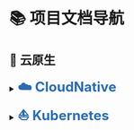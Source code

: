# 📚 项目文档导航



## 🧬 云原生

<details>
<summary><a href="云原生/CloudNative-简介.md#cloudnative" style="font-size:24px; font-weight:700; text-decoration:none; color:#2b6cb0;">☁️ CloudNative</a></summary><br>
<ul>
  <li><a href="云原生/CloudNative-简介#什么是云原生-cloud-native" style="font-size:20px; font-weight:600; color:#2b6cb0;"> 什么是云原生（Cloud Native）?</a></li><br>
  <li><a href="云原生/CloudNative-简介.md#云原生的核心思想" style="font-size:20px; font-weight:600; color:#2b6cb0;"> 云原生的核心思想</a></li><br>
  <li><a href="云原生/CloudNative-简介.md#云原生的四大技术基石" style="font-size:20px; font-weight:600; color:#2b6cb0;"> 云原生的四大技术基石</a></li><br>
  <li><a href="云原生/CloudNative-简介.md#云原生的关键技术栈" style="font-size:20px; font-weight:600; color:#2b6cb0;"> 云原生的关键技术栈</a></li><br>
  <li><a href="云原生/CloudNative-简介.md#云原生的实际场景" style="font-size:20px; font-weight:600; color:#2b6cb0;"> 云原生的实际场景</a></li><br>
  <li><a href="云原生/CloudNative-简介.md#云原生的优势" style="font-size:20px; font-weight:600; color:#2b6cb0;"> 云原生的优势</a></li><br>
  <li><a href="云原生/CloudNative-简介.md#云原生官网" style="font-size:20px; font-weight:600; color:#2b6cb0;"> 云原生官网</a></li><br>
    </ul>
</details>
<details>
<summary><a href="云原生/CloudNative-Kubernetes概述.md#kubernetes" style="font-size:24px; font-weight:700; text-decoration:none; color:#2b6cb0;">⛵ Kubernetes</a></summary><br>
<ul>
  <li><a href="云原生/CloudNative-Kubernetes概述.md#kubernets逻辑架构" style="font-size:20px; font-weight:600; color:#2b6cb0;"> Kubernets逻辑架构</a></li><br>
  <li><a href="云原生/CloudNative-Kubernetes概述.md#kubernetes组件" style="font-size:20px; font-weight:600; color:#2b6cb0;"> Kubernetes组件</a></li><br>
  <li><a href="云原生/CloudNative-Kubernetes概述.md#kubernetes-版本" style="font-size:20px; font-weight:600; color:#2b6cb0;"> Kubernetes 版本</a></li><br>
  <li><a href="云原生/CloudNative-Kubernetes概述.md#kubernetes扩展接口" style="font-size:20px; font-weight:600; color:#2b6cb0;"> Kubernetes扩展接口</a></li><br>
  <li><a href="云原生/CloudNative-Kubernetes集群部署与管理.md#kubernetes集群部署" style="font-size:20px; font-weight:600; color:#2b6cb0;"> Kubernetes集群部署</a>
      <ul><br>
          <li><a href="云原生/CloudNative-Kubernetes集群部署与管理.md#基于Kubeadm和Docker部署kubernetes高可用集群" style="font-size:18px; font-weight:500; color:#2b6cb0;">基于Kubeadm和 Docker 部署 kubernetes 高可用集群</a></li><br>
          <li><a href="云原生/CloudNative-Kubernetes集群部署与管理.md#基于Kubeadm和Containerd部署Kubernetes" style="font-size:18px; font-weight:500; color:#2b6cb0;">基于Kubeadm和Containerd部署Kubernetes</a></li><br>
          <li><a href="云原生/CloudNative-Kubernetes集群部署与管理.md#二进制部署高可用k8s集群部署" style="font-size:18px; font-weight:500; color:#2b6cb0;">二进制部署高可用k8s集群部署v.1.30.x</a></li>
      </ul>
  </li><br>
  <li><a href="云原生/CloudNative-Kubernetes集群部署与管理.md#集群节点伸缩管理" style="font-size:20px; font-weight:600; color:#2b6cb0;">集群节点伸缩管理</a>
      <ul><br>
          <li><a href="云原生/CloudNative-Kubernetes集群部署与管理.md#添加Node节点" style="font-size:18px; font-weight:500; color:#2b6cb0;">添加Node节点</a></li><br>
          <li><a href="云原生/CloudNative-Kubernetes集群部署与管理s.md#添加master节点" style="font-size:18px; font-weight:500; color:#2b6cb0;">添加Master节点</a></li><br>
          <li><a href="云原生/CloudNative-Kubernetes集群部署与管理.md#删除node节点" style="font-size:18px; font-weight:500; color:#2b6cb0;">删除node节点</a></li><br>
          <li><a href="云原生/CloudNative-Kubernetes集群部署与管理.md#升级集群" style="font-size:18px; font-weight:500; color:#2b6cb0;">升级集群</a></li>
      </ul>
   </li><br>
  <li><a href="云原生/CloudNative-Kubernetes集群部署与管理#Kubectl常用命令" style="font-size:20px; font-weight:600; color:#2b6cb0;">Kubectl常用命令</a></li><br>
  <li><a href="云原生/CloudNative-etcd.md#Kubernetes—etcd" style="font-size:20px; font-weight:600; color:#2b6cb0;">Kubernetes—etcd</a>
      <ul><br>
          <li><a href="云原生/CloudNative-etcd.md#etcd简介" style="font-size:18px; font-weight:500; color:#2b6cb0;">etcd简介</a></li><br>
          <li><a href="云原生/CloudNative-etcd.md#etcd选举" style="font-size:18px; font-weight:500; color:#2b6cb0;">etcd选举</a></li><br>
          <li><a href="云原生/CloudNative-etcd.md#etcd配置优化" style="font-size:18px; font-weight:500; color:#2b6cb0;">etcd配置优化</a></li><br>
          <li><a href="云原生/CloudNative-etcd.md#etcd操作" style="font-size:18px; font-weight:500; color:#2b6cb0;">etcd操作</a></li></li><br>
          <li><a href="云原生/CloudNative-etcd.md#etcd-v3-API版本数据备份与恢复" style="font-size:18px; font-weight:500; color:#2b6cb0;">etcd v3 API版本数据备份与恢复</a></li>
      </ul>
  </li><br>
  <li><a href="云原生/CloudNative-Kubernetes资源对象和Pod资源#Kubernetes资源对象和Pod资源" style="font-size:20px; font-weight:600; color:#2b6cb0;">Kubernetes资源对象和Pod资源</a>
      <ul><br>
          <li><a href="云原生/CloudNative-Kubernetes资源对象和Pod资源.md#资源对象" style="font-size:18px; font-weight:500; color:#2b6cb0;">资源对象</a>
              <ul><br>
                  <li><a href="云原生/CloudNative-Kubernetes资源对象和Pod资源.md#Kubernetes中资源对象的分类" style="font-size:18px; font-weight:500; color:#2b6cb0;">Kubernetes中资源对象的分类</a></li><br>
                  <li><a href="云原生/CloudNative-Kubernetes资源对象和Pod资源.md#资源及其在API中的组织形式" style="font-size:18px; font-weight:500; color:#2b6cb0;">资源及其在 API 中的组织形式</a></li><br>
                  <li><a href="云原生/CloudNative-Kubernetes资源对象和Pod资源.md#访问Kubernetes-REST-API" style="font-size:18px; font-weight:500; color:#2b6cb0;">访问 Kubernetes REST API</a></li><br>
                  <li><a href="云原生/CloudNative-Kubernetes资源对象和Pod资源.md#查看资源对象的命令" style="font-size:18px; font-weight:500; color:#2b6cb0;">查看资源对象的命令</a></li></li><br>
                  <li><a href="云原生/CloudNative-Kubernetes资源对象和Pod资源.md#用代理访问访问APIServer" style="font-size:18px; font-weight:500; color:#2b6cb0;">用代理访问访问APIServer</a></li>
              </ul>
          </li><br>
          <li><a href="云原生/CloudNative-Kubernetes资源对象和Pod资源.md#资源清单格式" style="font-size:18px; font-weight:500; color:#2b6cb0;">资源清单格式</a>
              <ul><br>
                  <li><a href="云原生/CloudNative-Kubernetes资源对象和Pod资源.md#资源配置清单介绍" style="font-size:18px; font-weight:500; color:#2b6cb0;">资源配置清单介绍</a></li><br>
                  <li><a href="云原生/CloudNative-Kubernetes资源对象和Pod资源.md#apiVersion和kind" style="font-size:18px; font-weight:500; color:#2b6cb0;">apiVersion和kind</a></li><br>
                  <li><a href="云原生/CloudNative-Kubernetes资源对象和Pod资源.md#metadata嵌套字段" style="font-size:18px; font-weight:500; color:#2b6cb0;">metadata 嵌套字段</a></li><br>
                  <li><a href="云原生/CloudNative-Kubernetes资源对象和Pod资源.md#spec和status字段" style="font-size:18px; font-weight:500; color:#2b6cb0;">spec 和 status 字段</a></li></li><br>
                  <li><a href="云原生/CloudNative-Kubernetes资源对象和Pod资源.md#使用命令生成清单文件" style="font-size:18px; font-weight:500; color:#2b6cb0;">使用命令生成清单文件</a></li><br>
                  <li><a href="云原生/CloudNative-Kubernetes资源对象和Pod资源.md#基于现有资源生成清单文件" style="font-size:18px; font-weight:500; color:#2b6cb0;">基于现有资源生成清单文件</a></li><br>
                  <li><a href="云原生/CloudNative-Kubernetes资源对象和Pod资源.md#资源清单格式文档帮助Explain" style="font-size:18px; font-weight:500; color:#2b6cb0;">资源清单格式文档帮助Explain</a></li><br>
                  <li><a href="云原生/CloudNative-Kubernetes资源对象和Pod资源s.md#资源对象的管理方式" style="font-size:18px; font-weight:500; color:#2b6cb0;">资源对象的管理方式</a></li>
              </ul>
          </li><br>
          <li><a href="云原生/CloudNative-Kubernetes资源对象和Pod资源.md#名称空间" style="font-size:18px; font-weight:500; color:#2b6cb0;">名称空间</a>
              <ul><br>
                  <li><a href="云原生/CloudNative-Kubernetes资源对象和Pod资源.md#名称空间说明" style="font-size:18px; font-weight:500; color:#2b6cb0;">名称空间说明</a></li><br>
                  <li><a href="云原生/CloudNative-Kubernetes资源对象和Pod资源.md#查看名称空间及资源对象" style="font-size:18px; font-weight:500; color:#2b6cb0;">查看名称空间及资源对象</a></li><br>
                  <li><a href="云原生/CloudNative-Kubernetes资源对象和Pod资源.md#创建Namespace资源" style="font-size:18px; font-weight:500; color:#2b6cb0;">创建Namespace资源</a></li><br>
                  <li><a href="云原生/CloudNative-Kubernetes资源对象和Pod资源.md#删除Namespace资源" style="font-size:18px; font-weight:500; color:#2b6cb0;">删除Namespace资源</a></li></li><br>
                  <li><a href="云原生/CloudNative-Kubernetes资源对象和Pod资源.md#删除指定名称空间的资源" style="font-size:18px; font-weight:500; color:#2b6cb0;">删除指定名称空间的资源</a></li>
              </ul>
          </li><br>
          <li><a href="云原生/CloudNative-Kubernetes资源对象和Pod资源.md#Pod资源" style="font-size:18px; font-weight:500; color:#2b6cb0;">Pod资源</a>
              <ul><br>
                  <li><a href="云原生/CloudNative-Kubernetes资源对象和Pod资源.md#什么是Pod" style="font-size:18px; font-weight:500; color:#2b6cb0;">什么是 Pod</a></li><br>
                  <li><a href="云原生/CloudNative-Kubernetes资源对象和Pod资源.md#Pod资源基础" style="font-size:18px; font-weight:500; color:#2b6cb0;">Pod资源基础</a></li><br>
                  <li><a href="云原生/CloudNative-Kubernetes资源对象和Pod资源.md#自主式Pod" style="font-size:18px; font-weight:500; color:#2b6cb0;">自主式Pod</a></li><br>
                  <li><a href="云原生/CloudNative-Kubernetes资源对象和Pod资源.md#pod资源清单说明" style="font-size:18px; font-weight:500; color:#2b6cb0;">pod资源清单说明</a></li></li><br>
                  <li><a href="云原生/CloudNative-Kubernetes资源对象和Pod资源.md#Pod查看状态" style="font-size:18px; font-weight:500; color:#2b6cb0;">Pod查看状态</a></li><br>
                  <li><a href="云原生/CloudNative-Kubernetes资源对象和Pod资源.md#查看Pod中指定容器应用的日志" style="font-size:18px; font-weight:500; color:#2b6cb0;">查看Pod中指定容器应用的日志</a></li><br>
                  <li><a href="云原生/CloudNative-Kubernetes资源对象和Pod资源.md#进入Pod 执行命令" style="font-size:18px; font-weight:500; color:#2b6cb0;">进入Pod 执行命令</a></li><br>
                  <li><a href="云原生/CloudNative-Kubernetes资源对象和Pod资源.md#删除Pod" style="font-size:18px; font-weight:500; color:#2b6cb0;">删除 Pod</a></li><br>
                  <li><a href="云原生/CloudNative-Kubernetes资源对象和Pod资源.md#创建定制的Pod" style="font-size:18px; font-weight:500; color:#2b6cb0;">创建定制的Pod</a></li><br>
                  <li><a href="云原生/CloudNative-Kubernetes资源对象和Pod资源.md#临时容器" style="font-size:18px; font-weight:500; color:#2b6cb0;">临时容器</a></li>
              </ul>
          </li><br>
          <li><a href="云原生/CloudNative-Kubernetes资源对象和Pod资源.md#Pod工作机制" style="font-size:18px; font-weight:500; color:#2b6cb0;">Pod工作机制</a>
              <ul><br>
                  <li><a href="云原生/CloudNative-Kubernetes资源对象和Pod资源.md#Pod基本原理" style="font-size:18px; font-weight:500; color:#2b6cb0;">Pod基本原理</a></li><br>
                  <li><a href="云原生/CloudNative-Kubernetes资源对象和Pod资源.md#Pod管理机制" style="font-size:18px; font-weight:500; color:#2b6cb0;">Pod管理机制</a></li><br>
                  <li><a href="云原生/CloudNative-Kubernetes资源对象和Pod资源.md#Pod创建流程" style="font-size:18px; font-weight:500; color:#2b6cb0;">Pod创建流程</a></li><br>
                  <li><a href="云原生/CloudNative-Kubernetes资源对象和Pod资源.md#各部分角色通信方式说明" style="font-size:18px; font-weight:500; color:#2b6cb0;">各部分角色通信方式说明</a></li></li><br>
                  <li><a href="云原生/CloudNative-Kubernetes资源对象和Pod资源.md#Pod的状态详解" style="font-size:18px; font-weight:500; color:#2b6cb0;">Pod的状态详解</a></li><br>
                  <li><a href="云原生/CloudNative-Kubernetes资源对象和Pod资源.md#Pod的生命周期" style="font-size:18px; font-weight:500; color:#2b6cb0;">Pod的生命周期</a></li><br>
                  <li><a href="云原生/CloudNative-Kubernetes资源对象和Pod资源.md#关闭Pod流程" style="font-size:18px; font-weight:500; color:#2b6cb0;">关闭Pod流程</a></li><br>
                  <li><a href="云原生/CloudNative-Kubernetes资源对象和Pod资源.md#设置终止宽限期" style="font-size:18px; font-weight:500; color:#2b6cb0;">设置终止宽限期</a></li><br>
                  <li><a href="云原生/CloudNative-Kubernetes资源对象和Pod资源.md#两种钩子PostStart和PreStop" style="font-size:18px; font-weight:500; color:#2b6cb0;">两种钩子PostStart和PreStop</a></li><br>
                  <li><a href="云原生/CloudNative-Kubernetes资源对象和Pod资源.md#Pod状态" style="font-size:18px; font-weight:500; color:#2b6cb0;">Pod状态</a></li><br>
                  <li><a href="云原生/CloudNative-Kubernetes资源对象和Pod资源.md#Pod的健康状态监测" style="font-size:18px; font-weight:500; color:#2b6cb0;">Pod 的健康状态监测</a></li><br>
                  <li><a href="云原生/CloudNative-Kubernetes资源对象和Pod资源.md#pod资源限制" style="font-size:18px; font-weight:500; color:#2b6cb0;">pod资源限制</a></li><br>
                  <li><a href="云原生/CloudNative-Kubernetes资源对象和Pod资源.md#Pod安全" style="font-size:18px; font-weight:500; color:#2b6cb0;">Pod安全</a></li><br>
                  <li><a href="云原生/CloudNative-Kubernetes资源对象和Pod资源.md#Pod服务质量QoS" style="font-size:18px; font-weight:500; color:#2b6cb0;">Pod服务质量QoS</a></li><br>
                  <li><a href="云原生/CloudNative-Kubernetes资源对象和Pod资源.md#Pod设计模式" style="font-size:18px; font-weight:500; color:#2b6cb0;">Pod设计模式</a></li>
              </ul>
          </li>
      </ul>
  </li><br>
  <li><a href="云原生/CloudNative-Kubernetes工作负载.md#Kubernetes工作负载" style="font-size:20px; font-weight:600; color:#2b6cb0;">CloudNative-Kubernetes工作负载</a>
      <ul><br>
          <li><a href="云原生/CloudNative-Kubernetes工作负载.md#控制器原理" style="font-size:18px; font-weight:500; color:#2b6cb0;">控制器原理</a></li><br>
          <li><a href="云原生/CloudNative-Kubernetes工作负载.md#标签和标签选择器" style="font-size:18px; font-weight:500; color:#2b6cb0;">标签和标签选择器</a></li><br>
          <li><a href="云原生/CloudNative-Kubernetes工作负载.md#Replica-Set" style="font-size:18px; font-weight:500; color:#2b6cb0;">Replica Set</a></li><br>
          <li><a href="云原生/CloudNative-Kubernetes工作负载.md#Deployment" style="font-size:18px; font-weight:500; color:#2b6cb0;">Deployment</a></li><br>
          <li><a href="云原生/CloudNative-Kubernetes工作负载.md#DaemonSet" style="font-size:18px; font-weight:500; color:#2b6cb0;">DaemonSet</a></li><br>
          <li><a href="云原生/CloudNative-Kubernetes工作负载.md#Job" style="font-size:18px; font-weight:500; color:#2b6cb0;">Job</a></li><br>
          <li><a href="云原生/CloudNative-Kubernetes工作负载.md#CronJob" style="font-size:18px; font-weight:500; color:#2b6cb0;">CronJob</a></li>
      </ul> 
  </li><br>
  <li><a href="云原生/CloudNative-Kubernetes服务发现#Kubernetes服务发现" style="font-size:20px; font-weight:600; color:#2b6cb0;">Kubernetes服务发现</a>
      <ul><br>
          <li><a href="云原生/CloudNative-Kubernetes服务发现.md#服务访问" style="font-size:18px; font-weight:500; color:#2b6cb0;">服务访问</a>
              <ul><br>
                  <li><a href="云原生/CloudNative-Kubernetes服务发现.md#Endpoints" style="font-size:18px; font-weight:500; color:#2b6cb0;">Endpoints</a></li><br>
                  <li><a href="云原生/CloudNative-Kubernetes服务发现.md#EndpointSlice" style="font-size:18px; font-weight:500; color:#2b6cb0;">EndpointSlice</a></li><br>
                  <li><a href="云原生/CloudNative-Kubernetes服务发现.md#Service访问过程" style="font-size:18px; font-weight:500; color:#2b6cb0;">Service访问过程</a></li><br>
                  <li><a href="云原生/CloudNative-Kubernetes服务发现.md#endpoints扩展思路" style="font-size:18px; font-weight:500; color:#2b6cb0;">endpoints扩展思路</a></li><br>
                  <li><a href="云原生/CloudNative-Kubernetes服务发现.md#Service和kube-proxy关联关系" style="font-size:18px; font-weight:500; color:#2b6cb0;">Service和kube-proxy关联关系</a></li><br>
                  <li><a href="云原生/CloudNative-Kubernetes服务发现.md#Service类型" style="font-size:18px; font-weight:500; color:#2b6cb0;">Service类型</a></li>
              </ul>
          </li><br>
          <li><a href="云原生/CloudNative-Kubernetes服务发现.md#ExternalIP" style="font-size:18px; font-weight:500; color:#2b6cb0;">ExternalIP</a></li><br>
          <li><a href="云原生/CloudNative-Kubernetes服务发现.md#Service管理" style="font-size:18px; font-weight:500; color:#2b6cb0;">Service管理</a>
               <ul><br>
                  <li><a href="云原生/CloudNative-Kubernetes服务发现.md#创建Service方式说明" style="font-size:18px; font-weight:500; color:#2b6cb0;">创建Service方式说明</a></li><br>
                  <li><a href="云原生/CloudNative-Kubernetes服务发现.md#补充:Deployment.Name和Service.Name相同时会自动匹配的原理" style="font-size:18px; font-weight:500; color:#2b6cb0;">补充：Deployment.Name 和 Service.Name 相同时会自动匹配的原理</a></li><br>
                  <li><a href="云原生/CloudNative-Kubernetes服务发现.md#ClusterIP-Service实现" style="font-size:18px; font-weight:500; color:#2b6cb0;">ClusterIP Service实现</a></li><br>
                  <li><a href="云原生/CloudNative-Kubernetes服务发现.md#NodePort-Service实现" style="font-size:18px; font-weight:500; color:#2b6cb0;">NodePort Service实现</a></li><br>
                  <li><a href="云原生/CloudNative-Kubernetes服务发现.md#LoadBalancer-Service实现" style="font-size:18px; font-weight:500; color:#2b6cb0;">LoadBalancer Service实现</a></li><br>
                  <li><a href="云原生/CloudNative-Kubernetes服务发现.md#ExternalName-Service实现" style="font-size:18px; font-weight:500; color:#2b6cb0;">ExternalName Service实现</a></li><br>
                  <li><a href="云原生/CloudNative-Kubernetes服务发现.md#会话粘滞" style="font-size:18px; font-weight:500; color:#2b6cb0;">会话粘滞</a></li><br>
                  <li><a href="云原生/CloudNative-Kubernetes服务发现.md#ipvs模式" style="font-size:18px; font-weight:500; color:#2b6cb0;">ipvs模式</a></li>
              </ul>
          </li><br>
          <li><a href="云原生/CloudNative-Kubernetes服务发现.md#综合案例：Wordpress" style="font-size:18px; font-weight:500; color:#2b6cb0;">综合案例：Wordpress</a></li>
      </ul> 
  </li><br>
  <li><a href="云原生/CloudNative-Kubernetes域名解析.md#Kubernetes域名解析" style="font-size:20px; font-weight:600; color:#2b6cb0;">Kubernetes域名解析</a>
      <ul><br>
          <li><a href="云原生/CloudNative-Kubernetes域名解析.md#服务发现机制" style="font-size:18px; font-weight:500; color:#2b6cb0;">服务发现机制</a></li><br>
          <li><a href="云原生/CloudNative-Kubernetes域名解析.md#环境变量" style="font-size:18px; font-weight:500; color:#2b6cb0;">环境变量</a></li><br>
          <li><a href="云原生/CloudNative-Kubernetes域名解析.md#COREDNS" style="font-size:18px; font-weight:500; color:#2b6cb0;">COREDNS</a>
              <ul><br>
                  <li><a href="云原生/CloudNative-Kubernetes域名解析.md#CoreDNS介绍" style="font-size:18px; font-weight:500; color:#2b6cb0;">CoreDNS介绍</a></li><br>
                  <li><a href="云原生/CloudNative-Kubernetes域名解析.md#CoreDNS解析流程" style="font-size:18px; font-weight:500; color:#2b6cb0;">CoreDNS解析流程</a></li><br>
                  <li><a href="云原生/CloudNative-Kubernetes域名解析.md#CoreDNS域名解析" style="font-size:18px; font-weight:500; color:#2b6cb0;">CoreDNS域名解析</a></li><br>
                  <li><a href="云原生/CloudNative-Kubernetes域名解析.md#Service资源对应的DNS资源记录" style="font-size:18px; font-weight:500; color:#2b6cb0;">Service 资源对应的DNS资源记录</a></li><br>
                  <li><a href="云原生/CloudNative-Kubernetes域名解析.md#Pod的DNS解析策略和配置" style="font-size:18px; font-weight:500; color:#2b6cb0;">Pod的DNS解析策略和配置</a></li><br>
                  <li><a href="云原生/CloudNative-Kubernetes域名解析.md#CoreDNS配置" style="font-size:18px; font-weight:500; color:#2b6cb0;">CoreDNS配置</a></li>
              </ul>
          </li><br>
          <li><a href="云原生/CloudNative-Kubernetes域名解析.md#Headless-Service" style="font-size:18px; font-weight:500; color:#2b6cb0;">Headless Service</a></li>
      </ul> 
  </li><br>
  <li><a href="云原生/CloudNative-Kubernetes数据存储.md#Kubernetes数据存储" style="font-size:20px; font-weight:600; color:#2b6cb0;">Kubernetes数据存储</a>
     <ul><br>
          <li><a href="云原生/CloudNative-Kubernetes数据存储.md#数据存储" style="font-size:18px; font-weight:500; color:#2b6cb0;">数据存储</a></li><br>
          <li><a href="云原生/CloudNative-Kubernetes数据存储.md#Pod的存储卷Volume" style="font-size:18px; font-weight:500; color:#2b6cb0;">Pod的存储卷Volume</a></li><br>
         <li><a href="云原生/CloudNative-Kubernetes数据存储.md#emptyDir" style="font-size:18px; font-weight:500; color:#2b6cb0;">emptyDir</a></li><br>
         <li><a href="云原生/CloudNative-Kubernetes数据存储.md#hostPath" style="font-size:18px; font-weight:500; color:#2b6cb0;">hostPath</a></li><br>
         <li><a href="云原生/CloudNative-Kubernetes数据存储.md#网络共享存储" style="font-size:18px; font-weight:500; color:#2b6cb0;">网络共享存储</a></li><br>
          <li><a href="云原生/CloudNative-Kubernetes数据存储.md#PV和PVC" style="font-size:18px; font-weight:500; color:#2b6cb0;">PV和PVC</a>
              <ul><br>
                  <li><a href="云原生/CloudNative-Kubernetes数据存储.md#PV-Persistent-Volume定义" style="font-size:18px; font-weight:500; color:#2b6cb0;">PV Persistent Volume 定义</a></li><br>
                  <li><a href="云原生/CloudNative-Kubernetes数据存储.md#PVC-Persistent-Volume-Claim定义" style="font-size:18px; font-weight:500; color:#2b6cb0;">PVC Persistent Volume Claim定义</a></li><br>
                  <li><a href="云原生/CloudNative-Kubernetes数据存储.md#Pod、PV、PVC 关系" style="font-size:18px; font-weight:500; color:#2b6cb0;">Pod、PV、PVC 关系</a></li><br>
                  <li><a href="云原生/CloudNative-Kubernetes数据存储.md#PV和PVC管理" style="font-size:18px; font-weight:500; color:#2b6cb0;">PV和PVC管理</a></li>
              </ul>
          </li><br>
          <li><a href="云原生/CloudNative-Kubernetes数据存储.md#StorageClass" style="font-size:18px; font-weight:500; color:#2b6cb0;">StorageClass</a>
              <ul><br>
                  <li><a href="云原生/CloudNative-Kubernetes数据存储.md#storageClass说明" style="font-size:18px; font-weight:500; color:#2b6cb0;">storageClass说明</a></li><br>
                  <li><a href="云原生/CloudNative-Kubernetes数据存储.md#storageClass-API" style="font-size:18px; font-weight:500; color:#2b6cb0;">storageClass API</a></li><br>
                  <li><a href="云原生/CloudNative-Kubernetes数据存储.md#存储制备器" style="font-size:18px; font-weight:500; color:#2b6cb0;">存储制备器</a></li><br>
                  <li><a href="云原生/CloudNative-Kubernetes数据存储.md#Local-Volume" style="font-size:18px; font-weight:500; color:#2b6cb0;">Local Volume</a></li><br>
                  <li><a href="云原生/CloudNative-Kubernetes数据存储.md#NFS-StorageClass" style="font-size:18px; font-weight:500; color:#2b6cb0;">NFS StorageClass</a></li>
              </ul>
         </li><br>
         <li><a href="云原生/CloudNative-Kubernetes数据存储.md#CAS和OpenEBS" style="font-size:18px; font-weight:500; color:#2b6cb0;">CAS 和 OpenEBS</a>
             <ul><br>
                  <li><a href="云原生/CloudNative-Kubernetes数据存储.md#Kubernetes存储架构" style="font-size:18px; font-weight:500; color:#2b6cb0;">Kubernetes存储架构</a></li><br>
                  <li><a href="云原生/CloudNative-Kubernetes数据存储.md#CAS(Container Attached Storage)" style="font-size:18px; font-weight:500; color:#2b6cb0;">CAS(Container Attached Storage)</a></li><br>
                  <li><a href="云原生/CloudNative-Kubernetes数据存储.md#存储制备器" style="font-size:18px; font-weight:500; color:#2b6cb0;">存储制备器</a></li><br>
                  <li><a href="云原生/CloudNative-Kubernetes数据存储.md#OpenEBS" style="font-size:18px; font-weight:500; color:#2b6cb0;">OpenEBS</a></li><br>
                  <li><a href="云原生/CloudNative-Kubernetes数据存储.md#OpenEBS-Jiva-复制卷部署" style="font-size:18px; font-weight:500; color:#2b6cb0;">OpenEBS Jiva 复制卷部署</a></li>
              </ul>
         </li>
      </ul> 
  </li><br>
  <li><a href="云原生/CloudNative-Kubernetes配置管理#Kubernetes配置管理" style="font-size:20px; font-weight:600; color:#2b6cb0;">Kubernetes配置管理</a>
      <ul><br>
          <li><a href="云原生/CloudNative-Kubernetes配置管理.md#配置说明" style="font-size:18px; font-weight:500; color:#2b6cb0;">配置说明</a></li><br>
          <li><a href="云原生/CloudNative-Kubernetes配置管理.md#ConfigMap" style="font-size:18px; font-weight:500; color:#2b6cb0;">ConfigMap</a>
              <ul><br>
                  <li><a href="云原生/CloudNative-Kubernetes数据存储.md#ConfigMap说明" style="font-size:18px; font-weight:500; color:#2b6cb0;">ConfigMap说明</a></li><br>
                  <li><a href="云原生/CloudNative-Kubernetes数据存储.md#ConfigMap创建和更新" style="font-size:18px; font-weight:500; color:#2b6cb0;">ConfigMap创建和更新</a></li><br>
                  <li><a href="云原生/CloudNative-Kubernetes数据存储.md#ConfigMap使用" style="font-size:18px; font-weight:500; color:#2b6cb0;">ConfigMap使用</a></li>
              </ul>
          </li><br>
          <li><a href="云原生/CloudNative-Kubernetes配置管理.md#ConfigMap的问题与生产中的扩展" style="font-size:18px; font-weight:500; color:#2b6cb0;">ConfigMap的问题与生产中的扩展</a></li><br>
          <li><a href="云原生/CloudNative-Kubernetes配置管理.md#Secret" style="font-size:18px; font-weight:500; color:#2b6cb0;">Secret</a>
              <ul><br>
                  <li><a href="云原生/CloudNative-Kubernetes配置管理.md#Secret介绍" style="font-size:18px; font-weight:500; color:#2b6cb0;">Secret介绍</a></li><br>
                  <li><a href="云原生/CloudNative-Kubernetes配置管理.md#Secret命令式创建" style="font-size:18px; font-weight:500; color:#2b6cb0;">Secret命令式创建</a></li><br>
                  <li><a href="云原生/CloudNative-Kubernetes配置管理.md#Secret声明式创建" style="font-size:18px; font-weight:500; color:#2b6cb0;">Secret声明式创建</a></li><br>
                  <li><a href="云原生/CloudNative-Kubernetes配置管理.md#Generic案例" style="font-size:18px; font-weight:500; color:#2b6cb0;">Generic 案例</a></li><br>
                  <li><a href="云原生/CloudNative-Kubernetes配置管理.md#TLS案例" style="font-size:18px; font-weight:500; color:#2b6cb0;">TLS案例</a></li><br>
                  <li><a href="云原生/CloudNative-Kubernetes配置管理.md#Docker-registry案例" style="font-size:18px; font-weight:500; color:#2b6cb0;">Docker-registry案例</a></li><br>
                  <li><a href="云原生/CloudNative-Kubernetes配置管理.md#External-Secrets-Operator(ESO)—Vault" style="font-size:18px; font-weight:500; color:#2b6cb0;">External Secrets Operator (ESO) — Vault</a></li>
              </ul>
          </li><br>
          <li><a href="云原生/CloudNative-Kubernetes配置管理.md#downwardAPI" style="font-size:18px; font-weight:500; color:#2b6cb0;">downwardAPI</a></li><br>
          <li><a href="云原生/CloudNative-Kubernetes配置管理.md#Projected" style="font-size:18px; font-weight:500; color:#2b6cb0;">Projected</a></li><br>
          <li><a href="云原生/CloudNative-Kubernetes配置管理.md#综合案例：使用持久卷部署WordPress和MySQL" style="font-size:18px; font-weight:500; color:#2b6cb0;">综合案例-使用持久卷部署WordPress和MySQL</a></li>
      </ul>
  </li><br>
  <li><a href="云原生/CloudNative-Kubernetes流量调度-Ingress.md#Kubernetes流量调度-Ingress" style="font-size:20px; font-weight:600; color:#2b6cb0;">Kubernetes流量调度-Ingress</a>
      <ul><br>
          <li><a href="云原生/CloudNative-Kubernetes流量调度-Ingress.md#Ingress原理" style="font-size:18px; font-weight:500; color:#2b6cb0;">Ingress原理</a></li><br>
          <li><a href="云原生/CloudNative-Kubernetes流量调度-Ingress.md#Ingress controller 常见的解决方案" style="font-size:18px; font-weight:500; color:#2b6cb0;">Ingress controller 常见的解决方案</a></li><br>
          <li><a href="云原生/CloudNative-Kubernetes流量调度-Ingress.md#Ingress-nginx-Controller安装和配置" style="font-size:18px; font-weight:500; color:#2b6cb0;">Ingress-nginx Controller 安装和配置</a></li><br>
          <li><a href="云原生/CloudNative-Kubernetes流量调度-Ingress.md#Ingress命令式实现" style="font-size:18px; font-weight:500; color:#2b6cb0;">Ingress命令式实现</a></li><br>
          <li><a href="云原生/CloudNative-Kubernetes流量调度-Ingress.md#Ingress声明式实现" style="font-size:18px; font-weight:500; color:#2b6cb0;">Ingress声明式实现</a></li><br>
          <li><a href="云原生/CloudNative-Kubernetes流量调度-Ingress.md#Ingress-Nginx实现蓝绿BlueGreen和灰度Canary发布" style="font-size:18px; font-weight:500; color:#2b6cb0;">Ingress Nginx 实现蓝绿BlueGreen 和灰度Canary 发布</a>
              <ul><br>
                  <li><a href="云原生/CloudNative-Kubernetes流量调度-Ingress.md#初始环境准备新旧两个版本应用" style="font-size:18px; font-weight:500; color:#2b6cb0;">范例：初始环境准备新旧两个版本应用</a></li><br>
                  <li><a href="云原生/CloudNative-Kubernetes流量调度-Ingress.md#蓝绿发布" style="font-size:18px; font-weight:500; color:#2b6cb0;">范例：蓝绿发布</a></li><br>
                  <li><a href="云原生/CloudNative-Kubernetes流量调度-Ingress.md#基于权重的金丝雀发布" style="font-size:18px; font-weight:500; color:#2b6cb0;">范例：基于权重的金丝雀发布</a></li><br>
                  <li><a href="云原生/CloudNative-Kubernetes流量调度-Ingress.md#基于Cookie实现金丝雀发布" style="font-size:18px; font-weight:500; color:#2b6cb0;">范例：基于Cookie实现金丝雀发布</a></li><br>
                  <li><a href="云原生/CloudNative-Kubernetes流量调度-Ingress.md#基于请求Header固定值的金丝雀发布" style="font-size:18px; font-weight:500; color:#2b6cb0;">范例：基于请求Header固定值的金丝雀发布</a></li><br>
                  <li><a href="云原生/CloudNative-Kubernetes流量调度-Ingress.md#基于请求Header精确匹配指定值的金丝雀发布" style="font-size:18px; font-weight:500; color:#2b6cb0;">范例: 基于请求 Header 精确匹配指定值的金丝雀发布</a></li><br>
                  <li><a href="云原生/CloudNative-Kubernetes流量调度-Ingress.md#基于请求Header正则表达式模式匹配的指定值的金丝雀发布" style="font-size:18px; font-weight:500; color:#2b6cb0;">范例：基于请求 Header 正则表达式模式匹配的指定值的金丝雀发布</a></li>
              </ul>
          </li>
      </ul>
  </li><br>
  <li><a href="云原生/CloudNative-Kubernete-GatewayAPI.md#Kubernetes Gateway API" style="font-size:20px; font-weight:600; color:#2b6cb0;">Kubernetes Gateway API</a>
      <ul><br>
          <li><a href="云原生/CloudNative-Kubernete-GatewayAPI.md#Gateway-API介绍" style="font-size:18px; font-weight:500; color:#2b6cb0;">Gateway API 介绍</a></li><br>
          <li><a href="云原生/CloudNative-Kubernete-GatewayAPI.md#Gateway-API-流量分发流程" style="font-size:18px; font-weight:500; color:#2b6cb0;">Gateway API 流量分发流程</a></li><br>
          <li><a href="云原生/CloudNative-Kubernete-GatewayAPI.md#Gateway-声明式实现" style="font-size:18px; font-weight:500; color:#2b6cb0;">Gateway 声明式实现</a></li><br>
          <li><a href="云原生/CloudNative-Kubernete-GatewayAPI.md#HTTPRoute-声明式实现" style="font-size:18px; font-weight:500; color:#2b6cb0;">HTTPRoute 声明式实现</a>
              <ul><br>
                  <li><a href="云原生/CloudNative-Kubernete-GatewayAPI.md#HTTPRoute-官方示例" style="font-size:18px; font-weight:500; color:#2b6cb0;">HTTPRoute 官方示例</a></li><br>
                  <li><a href="云原生/CloudNative-Kubernete-GatewayAPI.md#HTTP-redirects-and-rewrites( 重定向与重写 )" style="font-size:18px; font-weight:500; color:#2b6cb0;">HTTP redirects and rewrites ( 重定向与重写 )</a></li><br>
                  <li><a href="云原生/CloudNative-Kubernete-GatewayAPI.md#HTTP-traffic-splitting分流" style="font-size:18px; font-weight:500; color:#2b6cb0;">HTTP traffic splitting 分流</a></li><br>
                  <li><a href="云原生/CloudNative-Kubernete-GatewayAPI.md#Cross-Namespace-routing不同名称空间之间的路由 " style="font-size:18px; font-weight:500; color:#2b6cb0;">Cross-Namespace routing 不同名称空间之间的路由</a></li><br>
                  <li><a href="云原生/CloudNative-Kubernete-GatewayAPI.md#HTTP请求头部字段修改" style="font-size:18px; font-weight:500; color:#2b6cb0;">HTTP 请求头部字段修改</a></li><br>
                  <li><a href="云原生/CloudNative-Kubernete-GatewayAPI.md#HTTP响应头部字段修改" style="font-size:18px; font-weight:500; color:#2b6cb0;">HTTP 响应头部字段修改</a></li>
              </ul>
          </li><br>
          <li><a href="云原生/CloudNative-Kubernete-GatewayAPI.md#TCP-Routing" style="font-size:18px; font-weight:500; color:#2b6cb0;">TCP Routing</a></li><br>
          <li><a href="云原生/CloudNative-Kubernete-GatewayAPI.md#TLSRoute" style="font-size:18px; font-weight:500; color:#2b6cb0;">TLSRoute</a>
              <ul><br>
                  <li><a href="云原生/CloudNative-Kubernete-GatewayAPI.md#TLSRoute在Downstream端解密和Upstream端加密详解" style="font-size:18px; font-weight:500; color:#2b6cb0;">TLSRoute 在 Downstream 端解密 和 Upstream 端加密详解</a></li><br>
                  <li><a href="云原生/CloudNative-Kubernete-GatewayAPI.md#Wildcard（通配符证书）TLS-Listeners" style="font-size:18px; font-weight:500; color:#2b6cb0;">Wildcard（通配符证书） TLS Listeners</a></li><br>
                  <li><a href="云原生/CloudNative-Kubernete-GatewayAPI.md#跨命名空间引用证书" style="font-size:18px; font-weight:500; color:#2b6cb0;">跨命名空间引用证书</a></li><br>
                  <li><a href="云原生/CloudNative-Kubernete-GatewayAPI.md#TargetRefs-and-TLS" style="font-size:18px; font-weight:500; color:#2b6cb0;">TargetRefs and TLS</a></li>
              </ul>
          </li><br>
          <li><a href="云原生/CloudNative-Kubernete-GatewayAPI.md#实战案例" style="font-size:18px; font-weight:500; color:#2b6cb0;">实战案例</a>
              <ul><br>
                  <li><a href="云原生/CloudNative-Kubernete-GatewayAPI.md#把HTTP请求重定向为HTTPS" style="font-size:18px; font-weight:500; color:#2b6cb0;">把 HTTP 请求重定向为 HTTPS</a></li><br>
                  <li><a href="云原生/CloudNative-Kubernete-GatewayAPI.md#Gateway双向TLS认证(Mutual-TLS,mTLS)" style="font-size:18px; font-weight:500; color:#2b6cb0;">Gateway 双向 TLS 认证 (Mutual TLS, mTLS) </a></li>
              </ul>
          </li>
      </ul>
  </li><br>
  <li><a href="云原生/CloudNative-Kubernetes.md#Kubernetes安全机制" style="font-size:20px; font-weight:600; color:#2b6cb0;">Kubernetes安全机制</a></li><br>
  <li><a href="云原生/CloudNative-Kubernetes.md#Kubernetes有状态服务管理" style="font-size:20px; font-weight:600; color:#2b6cb0;">Kubernetes有状态服务管理</a></li><br>
  <li><a href="云原生/CloudNative-Kubernetes.md#Kubernetes包管理Helm" style="font-size:20px; font-weight:600; color:#2b6cb0;">Kubernetes包管理Helm</a></li><br>
  <li><a href="云原生/CloudNative-Kubernetes.md#Kubernetes网络剖析" style="font-size:20px; font-weight:600; color:#2b6cb0;">Kubernetes网络剖析</a></li><br>  
  <li><a href="云原生/CloudNative-Kubernetes.md#Kubernetes网络插件详解" style="font-size:20px; font-weight:600; color:#2b6cb0;">Kubernetes网络插件详解</a></li><br>
  <li><a href="云原生/CloudNative-Kubernetes.md#Kubernetes 指标流水线" style="font-size:20px; font-weight:600; color:#2b6cb0;">Kubernetes 指标流水线</a></li><br>
  <li><a href="云原生/CloudNative-Kubernetes.md#Kubernetes调度框架" style="font-size:20px; font-weight:600; color:#2b6cb0;">Kubernetes调度框架</a></li><br>
  <li><a href="云原生/CloudNative-Kubernetes.md#实际生产案例1 — 业务迁移" style="font-size:20px; font-weight:600; color:#2b6cb0;">实际生产案例1 — 业务迁移</a></li><br>
  <li><a href="云原生/CloudNative-Kubernetes.md#velero架构及备份流程" style="font-size:20px; font-weight:600; color:#2b6cb0;">velero架构及备份流程</a></li><br>
</details>






